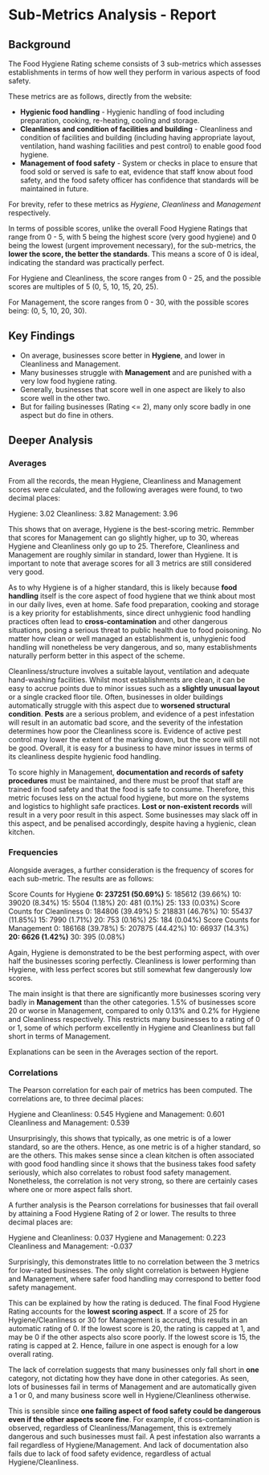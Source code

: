 # Sub-Metrics Analysis - Report

## Background

The Food Hygiene Rating scheme consists of 3 sub-metrics which assesses establishments in terms of how well they perform in various aspects of food safety.

These metrics are as follows, directly from the website:
- **Hygienic food handling** - Hygienic handling of food including preparation, cooking, re-heating, cooling and storage.
- **Cleanliness and condition of facilities and building** - Cleanliness and condition of facilities and building (including having appropriate layout, ventilation, hand washing facilities and pest control) to enable good food hygiene.
- **Management of food safety** - System or checks in place to ensure that food sold or served is safe to eat, evidence that staff know about food safety, and the food safety officer has confidence that standards will be maintained in future.

For brevity, refer to these metrics as *Hygiene*, *Cleanliness* and *Management* respectively.

In terms of possible scores, unlike the overall Food Hygiene Ratings that range from 0 - 5, with 5 being the highest score (very good hygiene) and 0 being the lowest (urgent improvement necessary), for the sub-metrics, the **lower the score, the better the standards**. This means a score of 0 is ideal, indicating the standard was practically perfect.

For Hygiene and Cleanliness, the score ranges from 0 - 25, and the possible scores are multiples of 5 (0, 5, 10, 15, 20, 25).

For Management, the score ranges from 0 - 30, with the possible scores being: (0, 5, 10, 20, 30).

## Key Findings

- On average, businesses score better in **Hygiene**, and lower in Cleanliness and Management.
- Many businesses struggle with **Management** and are punished with a very low food hygiene rating.
- Generally, businesses that score well in one aspect are likely to also score well in the other two.
- But for failing businesses (Rating <= 2), many only score badly in one aspect but do fine in others.

## Deeper Analysis

### Averages

From all the records, the mean Hygiene, Cleanliness and Management scores were calculated, and the following averages were found, to two decimal places:

Hygiene: 3.02
Cleanliness: 3.82
Management: 3.96

This shows that on average, Hygiene is the best-scoring metric. Remmber that scores for Management can go slightly higher, up to 30, whereas Hygiene and Cleanliness only go up to 25. Therefore, Cleanliness and Management are roughly similar in standard, lower than Hygiene. It is important to note that average scores for all 3 metrics are still considered very good.

As to why Hygiene is of a higher standard, this is likely because **food handling** itself is the core aspect of food hygiene that we think about most in our daily lives, even at home. Safe food preparation, cooking and storage is a key priority for establishments, since direct unhygienic food handling practices often lead to **cross-contamination** and other dangerous situations, posing a serious threat to public health due to food poisoning. No matter how clean or well managed an establishment is, unhygienic food handling will nonetheless be very dangerous, and so, many establishments naturally perform better in this aspect of the scheme.

Cleanliness/structure involves a suitable layout, ventilation and adequate hand-washing facilities. Whilst most establishments are clean, it can be easy to accrue points due to minor issues such as a **slightly unusual layout** or a single cracked floor tile. Often, businesses in older buildings automatically struggle with this aspect due to **worsened structural condition**. **Pests** are a serious problem, and evidence of a pest infestation will result in an automatic bad score, and the severity of the infestation determines how poor the Cleanliness score is. Evidence of active pest control may lower the extent of the marking down, but the score will still not be good. Overall, it is easy for a business to have minor issues in terms of its cleanliness despite hygienic food handling. 

To score highly in Management, **documentation and records of safety procedures** must be maintained, and there must be proof that staff are trained in food safety and that the food is safe to consume. Therefore, this metric focuses less on the actual food hygiene, but more on the systems and logistics to highlight safe practices. **Lost or non-existent records** will result in a very poor result in this aspect. Some businesses may slack off in this aspect, and be penalised accordingly, despite having a hygienic, clean kitchen.

### Frequencies

Alongside averages, a further consideration is the frequency of scores for each sub-metric. The results are as follows:

Score Counts for Hygiene
**0: 237251 (50.69%)**
5: 185612 (39.66%)
10: 39020 (8.34%)
15: 5504 (1.18%)
20: 481 (0.1%)
25: 133 (0.03%)
Score Counts for Cleanliness
0: 184806 (39.49%)
5: 218831 (46.76%)
10: 55437 (11.85%)
15: 7990 (1.71%)
20: 753 (0.16%)
25: 184 (0.04%)
Score Counts for Management
0: 186168 (39.78%)
5: 207875 (44.42%)
10: 66937 (14.3%)
**20: 6626 (1.42%)**
30: 395 (0.08%)

Again, Hygiene is demonstrated to be the best performing aspect, with over half the businesses scoring perfectly. Cleanliness is lower performing than Hygiene, with less perfect scores but still somewhat few dangerously low scores.

The main insight is that there are significantly more businesses scoring very badly in **Management** than the other categories. 1.5% of businesses score 20 or worse in Management, compared to only 0.13% and 0.2% for Hygiene and Cleanliness respectively. This restricts many businesses to a rating of 0 or 1, some of which perform excellently in Hygiene and Cleanliness but fall short in terms of Management.

Explanations can be seen in the Averages section of the report.

### Correlations

The Pearson correlation for each pair of metrics has been computed. The correlations are, to three decimal places:

Hygiene and Cleanliness: 0.545
Hygiene and Management: 0.601
Cleanliness and Management: 0.539

Unsurprisingly, this shows that typically, as one metric is of a lower standard, so are the others. Hence, as one metric is of a higher standard, so are the others. This makes sense since a clean kitchen is often associated with good food handling since it shows that the business takes food safety seriously, which also correlates to robust food safety management. Nonetheless, the correlation is not very strong, so there are certainly cases where one or more aspect falls short.

A further analysis is the Pearson correlations for businesses that fail overall by attaining a Food Hygiene Rating of 2 or lower. The results to three decimal places are:

Hygiene and Cleanliness: 0.037
Hygiene and Management: 0.223
Cleanliness and Management: -0.037

Surprisingly, this demonstrates little to no correlation between the 3 metrics for low-rated businesses. The only slight correlation is between Hygiene and Management, where safer food handling may correspond to better food safety management.

This can be explained by how the rating is deduced. The final Food Hygiene Rating accounts for the **lowest scoring aspect**. If a score of 25 for Hygiene/Cleanliness or 30 for Management is accrued, this results in an automatic rating of 0. If the lowest score is 20, the rating is capped at 1, and may be 0 if the other aspects also score poorly. If the lowest score is 15, the rating is capped at 2. Hence, failure in one aspect is enough for a low overall rating.

The lack of correlation suggests that many businesses only fall short in **one** category, not dictating how they have done in other categories. As seen, lots of businesses fail in terms of Management and are automatically given a 1 or 0, and many business score well in Hygiene/Cleanliness otherwise.

This is sensible since **one failing aspect of food safety could be dangerous even if the other aspects score fine**. For example, if cross-contamination is observed, regardless of Cleanliness/Management, this is extremely dangerous and such businesses must fail. A pest infestation also warrants a fail regardless of Hygiene/Management. And lack of documentation also fails due to lack of food safety evidence, regardless of actual Hygiene/Cleanliness.